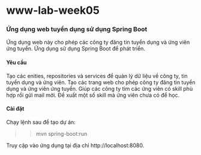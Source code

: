 # www-lab-week05
### Ứng dụng web tuyển dụng sử dụng Spring Boot
Ứng dụng web này cho phép các công ty đăng tin tuyển dụng và ứng viên ứng tuyển. Ứng dụng sử dụng Spring Boot để phát triển.

#### Yêu cầu
  Tạo các enities, repositories và services để quản lý dữ liệu về công ty, tin tuyển dụng và ứng viên.
  Tạo các trang web cho phép công ty đăng tin tuyển dụng và ứng viên ứng tuyển.
  Giúp các công ty tìm các ứng viên có skill phù hợp rồi gửi mail mời.
  Đề xuất một số skill mà ứng viên chưa có để học.
#### Cài đặt
Chạy lệnh sau để tạo dự án:
>> mvn spring-boot:run

Truy cập vào ứng dụng tại địa chỉ http://localhost:8080.
